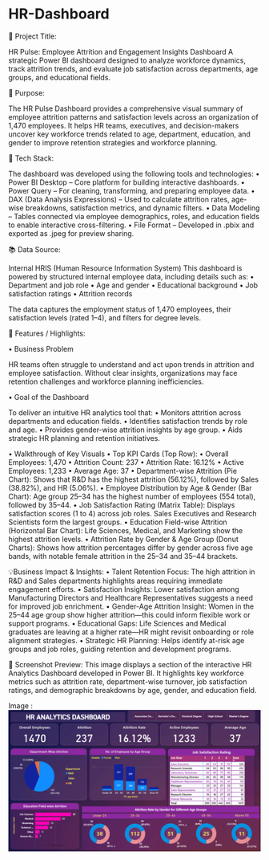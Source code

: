 # HR-Dashboard

📌 Project Title:

HR Pulse: Employee Attrition and Engagement Insights Dashboard
A strategic Power BI dashboard designed to analyze workforce dynamics, track attrition trends, and evaluate job satisfaction across departments, age groups, and educational fields.

📄 Purpose:

The HR Pulse Dashboard provides a comprehensive visual summary of employee attrition patterns and satisfaction levels across an organization of 1,470 employees. It helps HR teams, executives, and decision-makers uncover key workforce trends related to age, department, education, and gender to improve retention strategies and workforce planning.

🧰 Tech Stack:

The dashboard was developed using the following tools and technologies:
	•	Power BI Desktop – Core platform for building interactive dashboards.
	•	Power Query – For cleaning, transforming, and preparing employee data.
	•	DAX (Data Analysis Expressions) – Used to calculate attrition rates, age-wise breakdowns, satisfaction metrics, and dynamic filters.
	•	Data Modeling – Tables connected via employee demographics, roles, and education fields to enable interactive cross-filtering.
	•	File Format – Developed in .pbix and exported as .jpeg for preview sharing.

📚 Data Source:

Internal HRIS (Human Resource Information System)
This dashboard is powered by structured internal employee data, including details such as:
	•	Department and job role
	•	Age and gender
	•	Educational background
	•	Job satisfaction ratings
	•	Attrition records

The data captures the employment status of 1,470 employees, their satisfaction levels (rated 1–4), and filters for degree levels.

🌟 Features / Highlights:

• Business Problem

HR teams often struggle to understand and act upon trends in attrition and employee satisfaction. Without clear insights, organizations may face retention challenges and workforce planning inefficiencies.

• Goal of the Dashboard

To deliver an intuitive HR analytics tool that:
	•	Monitors attrition across departments and education fields.
	•	Identifies satisfaction trends by role and age.
	•	Provides gender-wise attrition insights by age group.
	•	Aids strategic HR planning and retention initiatives.

• Walkthrough of Key Visuals
	•	Top KPI Cards (Top Row):
	•	Overall Employees: 1,470
	•	Attrition Count: 237
	•	Attrition Rate: 16.12%
	•	Active Employees: 1,233
	•	Average Age: 37
	•	Department-wise Attrition (Pie Chart):
Shows that R&D has the highest attrition (56.12%), followed by Sales (38.82%), and HR (5.06%).
	•	Employee Distribution by Age & Gender (Bar Chart):
Age group 25–34 has the highest number of employees (554 total), followed by 35–44.
	•	Job Satisfaction Rating (Matrix Table):
Displays satisfaction scores (1 to 4) across job roles. Sales Executives and Research Scientists form the largest groups.
	•	Education Field-wise Attrition (Horizontal Bar Chart):
Life Sciences, Medical, and Marketing show the highest attrition levels.
	•	Attrition Rate by Gender & Age Group (Donut Charts):
Shows how attrition percentages differ by gender across five age bands, with notable female attrition in the 25–34 and 35–44 brackets.

💡Business Impact & Insights:
	•	Talent Retention Focus: The high attrition in R&D and Sales departments highlights areas requiring immediate engagement efforts.
	•	Satisfaction Insights: Lower satisfaction among Manufacturing Directors and Healthcare Representatives suggests a need for improved job enrichment.
	•	Gender-Age Attrition Insight: Women in the 25–44 age group show higher attrition—this could inform flexible work or support programs.
	•	Educational Gaps: Life Sciences and Medical graduates are leaving at a higher rate—HR might revisit onboarding or role alignment strategies.
	•	Strategic HR Planning: Helps identify at-risk age groups and job roles, guiding retention and development programs.

 📌 Screenshot Preview:
This image displays a section of the interactive HR Analytics Dashboard developed in Power BI. It highlights key workforce metrics such as attrition rate, department-wise turnover, job satisfaction ratings, and demographic breakdowns by age, gender, and education field.

Image : ![HR Dashboard](https://raw.githubusercontent.com/SyedAdnan95/HR-Dashboard/main/HR%20Dashboard.png)
